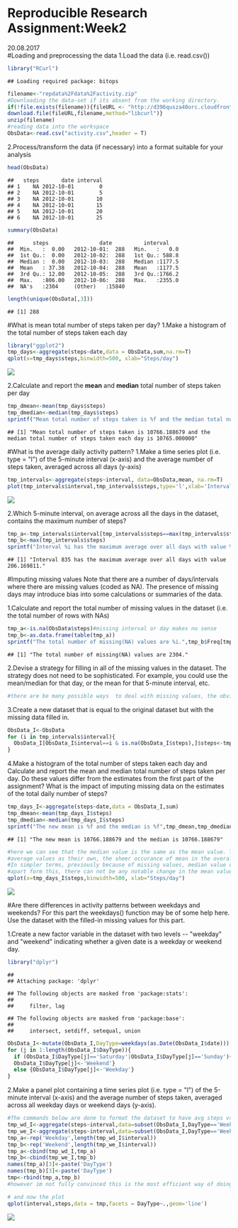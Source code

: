 # Reproducible Research Assignment:Week2
20.08.2017  
#Loading and preprocessing the data
1.Load the data (i.e. read.csv())

```r
library("RCurl")
```

```
## Loading required package: bitops
```

```r
filename<-"repdata%2Fdata%2Factivity.zip"
#Downloading the data-set if its absent from the working directory.
if(!file.exists(filename)){fileURL <- "http://d396qusza40orc.cloudfront.net/repdata%2Fdata%2Factivity.zip"
download.file(fileURL,filename,method="libcurl")}
unzip(filename)
#reading data into the workspace
ObsData<-read.csv("activity.csv",header = T)
```
2.Process/transform the data (if necessary) into a format suitable for your analysis

```r
head(ObsData)
```

```
##   steps       date interval
## 1    NA 2012-10-01        0
## 2    NA 2012-10-01        5
## 3    NA 2012-10-01       10
## 4    NA 2012-10-01       15
## 5    NA 2012-10-01       20
## 6    NA 2012-10-01       25
```

```r
summary(ObsData)
```

```
##      steps                date          interval     
##  Min.   :  0.00   2012-10-01:  288   Min.   :   0.0  
##  1st Qu.:  0.00   2012-10-02:  288   1st Qu.: 588.8  
##  Median :  0.00   2012-10-03:  288   Median :1177.5  
##  Mean   : 37.38   2012-10-04:  288   Mean   :1177.5  
##  3rd Qu.: 12.00   2012-10-05:  288   3rd Qu.:1766.2  
##  Max.   :806.00   2012-10-06:  288   Max.   :2355.0  
##  NA's   :2304     (Other)   :15840
```

```r
length(unique(ObsData[,3]))
```

```
## [1] 288
```
#What is mean total number of steps taken per day?
1.Make a histogram of the total number of steps taken each day

```r
library("ggplot2")
tmp_days<-aggregate(steps~date,data = ObsData,sum,na.rm=T)
qplot(x=tmp_days$steps,binwidth=500, xlab="Steps/day")
```

![](PA1_template_files/figure-html/unnamed-chunk-3-1.png)<!-- -->

2.Calculate and report the **mean** and **median** total number of steps taken per day

```r
tmp_dmean<-mean(tmp_days$steps)
tmp_dmedian<-median(tmp_days$steps)
sprintf("Mean total number of steps taken is %f and the median total number of steps taken each day is %f",tmp_dmean,tmp_dmedian)
```

```
## [1] "Mean total number of steps taken is 10766.188679 and the median total number of steps taken each day is 10765.000000"
```
#What is the average daily activity pattern?
1.Make a time series plot (i.e. type = "l") of the 5-minute interval (x-axis) and the average number of steps taken, averaged across all days (y-axis)

```r
tmp_intervals<-aggregate(steps~interval, data=ObsData,mean, na.rm=T)
plot(tmp_intervals$interval,tmp_intervals$steps,type='l',xlab='Interval',ylab='Avg Steps')
```

![](PA1_template_files/figure-html/unnamed-chunk-5-1.png)<!-- -->

2.Which 5-minute interval, on average across all the days in the dataset, contains the maximum number of steps?

```r
tmp_a<-tmp_intervals$interval[tmp_intervals$steps==max(tmp_intervals$steps)]
tmp_b<-max(tmp_intervals$steps)
sprintf("Interval %i has the maximum average over all days with value %f.",tmp_a,tmp_b)
```

```
## [1] "Interval 835 has the maximum average over all days with value 206.169811."
```
#Imputing missing values
Note that there are a number of days/intervals where there are missing values (coded as NA). The presence of missing days may introduce bias into some calculations or summaries of the data.

1.Calculate and report the total number of missing values in the dataset (i.e. the total number of rows with NAs)

```r
tmp_a<-is.na(ObsData$steps)#missing interval or day makes no sense
tmp_b<-as.data.frame(table(tmp_a))
sprintf("The total number of missing(NA) values are %i.",tmp_b$Freq[tmp_b$tmp_a==TRUE])
```

```
## [1] "The total number of missing(NA) values are 2304."
```
2.Devise a strategy for filling in all of the missing values in the dataset. The strategy does not need to be sophisticated. For example, you could use the mean/median for that day, or the mean for that 5-minute interval, etc.

```r
#there are be many possible ways  to deal with missing values, the obviouse being taking the mean values.(For simplicity).
```
3.Create a new dataset that is equal to the original dataset but with the missing data filled in.

```r
ObsData_I<-ObsData
for (i in tmp_intervals$interval){
  ObsData_I[ObsData_I$interval==i & is.na(ObsData_I$steps),]$steps<-tmp_intervals$steps[tmp_intervals$interval==i]
}
```
4.Make a histogram of the total number of steps taken each day and Calculate and report the mean and median total number of steps taken per day. Do these values differ from the estimates from the first part of the assignment? What is the impact of imputing missing data on the estimates of the total daily number of steps?

```r
tmp_days_I<-aggregate(steps~date,data = ObsData_I,sum)
tmp_dmean<-mean(tmp_days_I$steps)
tmp_dmedian<-median(tmp_days_I$steps)
sprintf("The new mean is %f and the median is %f",tmp_dmean,tmp_dmedian)
```

```
## [1] "The new mean is 10766.188679 and the median is 10766.188679"
```

```r
#here we can see that the median value is the same as the mean value. This is the direct result of the imputation performed. Since now more and more number of values hold their overall
#average values as their own, the sheer occurance of mean in the overall variable has caused the median to centre on the mean.
#In simpler terms, previously because of missing values, median value differed from the mean because the individual variable under consideration was not 'centered' around just the mean.
#apart form this, there can not be any notable change in the mean value.
qplot(x=tmp_days_I$steps,binwidth=500, xlab="Steps/day")
```

![](PA1_template_files/figure-html/unnamed-chunk-10-1.png)<!-- -->

#Are there differences in activity patterns between weekdays and weekends?
For this part the weekdays() function may be of some help here. Use the dataset with the filled-in missing values for this part.

1.Create a new factor variable in the dataset with two levels -- "weekday" and "weekend" indicating whether a given date is a weekday or weekend day.

```r
library("dplyr")
```

```
## 
## Attaching package: 'dplyr'
```

```
## The following objects are masked from 'package:stats':
## 
##     filter, lag
```

```
## The following objects are masked from 'package:base':
## 
##     intersect, setdiff, setequal, union
```

```r
ObsData_I<-mutate(ObsData_I,DayType=weekdays(as.Date(ObsData_I$date)))
for (j in 1:length(ObsData_I$DayType)){
  if (ObsData_I$DayType[j]=='Saturday'|ObsData_I$DayType[j]=='Sunday'){
  ObsData_I$DayType[j]<-'Weekend'}
  else {ObsData_I$DayType[j]<-'Weekday'}
}
```
2.Make a panel plot containing a time series plot (i.e. type = "l") of the 5-minute interval (x-axis) and the average number of steps taken, averaged across all weekday days or weekend days (y-axis).

```r
#The commands below are done to format the dataset to have avg steps vs interval then seperated using daytype
tmp_wd_I<-aggregate(steps~interval,data=subset(ObsData_I,DayType=='Weekday',select=c(steps,interval)),mean)
tmp_we_I<-aggregate(steps~interval,data=subset(ObsData_I,DayType=='Weekend',select=c(steps,interval)),mean)
tmp_a<-rep('Weekday',length(tmp_wd_I$interval))
tmp_b<-rep('Weekend',length(tmp_we_I$interval))
tmp_a<-cbind(tmp_wd_I,tmp_a)
tmp_b<-cbind(tmp_we_I,tmp_b)
names(tmp_a)[3]<-paste('DayType')
names(tmp_b)[3]<-paste('DayType')
tmp<-rbind(tmp_a,tmp_b)
#however im not fully convinced this is the most efficient way of doing this. any help in this part will be appreciated, thanks.

# and now the plot
qplot(interval,steps,data = tmp,facets = DayType~.,geom='line')
```

![](PA1_template_files/figure-html/unnamed-chunk-12-1.png)<!-- -->
